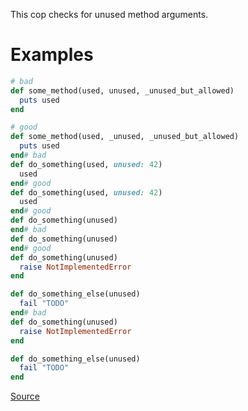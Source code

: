 
This cop checks for unused method arguments.

# Examples

```ruby
# bad
def some_method(used, unused, _unused_but_allowed)
  puts used
end

# good
def some_method(used, _unused, _unused_but_allowed)
  puts used
end# bad
def do_something(used, unused: 42)
  used
end# good
def do_something(used, unused: 42)
  used
end# good
def do_something(unused)
end# bad
def do_something(unused)
end# good
def do_something(unused)
  raise NotImplementedError
end

def do_something_else(unused)
  fail "TODO"
end# bad
def do_something(unused)
  raise NotImplementedError
end

def do_something_else(unused)
  fail "TODO"
end
```

[Source](http://www.rubydoc.info/gems/rubocop/RuboCop/Cop/Lint/UnusedMethodArgument)